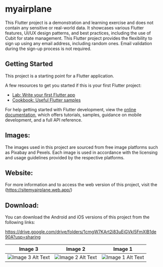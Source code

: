 # myairplane

This Flutter project is a demonstration and learning exercise and does not contain any sensitive or real-world data. 
It showcases various Flutter features, UI/UX design patterns, and best practices, including the use of Cubit for state management.
This Flutter project provides the flexibility to sign up using any email address, including random ones. Email validation during the sign-up process is not required.

## Getting Started

This project is a starting point for a Flutter application.

A few resources to get you started if this is your first Flutter project:

- [Lab: Write your first Flutter app](https://docs.flutter.dev/get-started/codelab)
- [Cookbook: Useful Flutter samples](https://docs.flutter.dev/cookbook)

For help getting started with Flutter development, view the
[online documentation](https://docs.flutter.dev/), which offers tutorials,
samples, guidance on mobile development, and a full API reference.

## Images:
  The images used in this project are sourced from free image platforms such as Pixabay and Pexels. 
  Each image is used in accordance with the licensing and usage guidelines provided by the respective platforms.

## Website:
For more information and to access the web version of this project, visit the (https://sitemyairplane.web.app/)

## Download:
You can download the Android and iOS versions of this project from the following links:
 
 https://drive.google.com/drive/folders/1cmgW7KArt2i83uEjGVkl5FmXlB1de90A?usp=sharing

| Image 3                                  | Image 2                                  | Image 1                                  |
| --------------------------------------- | --------------------------------------- | --------------------------------------- |
| ![Image 3 Alt Text](https://firebasestorage.googleapis.com/v0/b/myairplane-43ba0.appspot.com/o/destinations%2Fshow3.jpeg?alt=media&token=384d6a8f-5873-46e9-92a6-2890e2b28938) | ![Image 2 Alt Text](https://firebasestorage.googleapis.com/v0/b/myairplane-43ba0.appspot.com/o/destinations%2Fshow1.jpeg?alt=media&token=58965680-76a5-4a25-b334-cce8501b9766) | ![Image 1 Alt Text](https://firebasestorage.googleapis.com/v0/b/myairplane-43ba0.appspot.com/o/destinations%2Fshow2.jpeg?alt=media&token=c0ddaaef-deba-4567-90ad-ecb861c5b183) |








  
